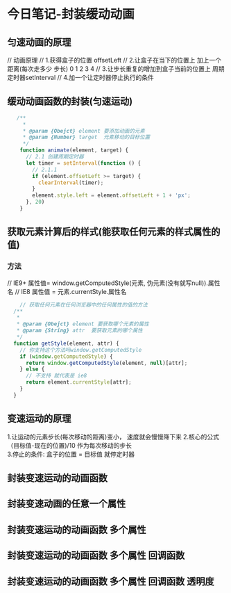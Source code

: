 # 今日笔记-封装缓动动画

## 匀速动画的原理

  // 动画原理
  // 1.获得盒子的位置 offsetLeft
  // 2.让盒子在当下的位置上 加上一个 距离(每次走多少 步长) 0 1  2 3 4
  // 3.让步长重复的增加到盒子当前的位置上  周期定时器setInterval
  // 4.加一个让定时器停止执行的条件

## 缓动动画函数的封装(匀速运动)

```js
   /**
     * 
     * @param {Obejct} element 要添加动画的元素
     * @param {Number} target  元素移动的目标位置
     */
    function animate(element, target) {
      // 2.1 创建周期定时器
      let timer = setInterval(function () {
        // 2.1.1
        if (element.offsetLeft >= target) {
          clearInterval(timer);
        }
        element.style.left = element.offsetLeft + 1 + 'px';
      }, 20)
    }

```

## 获取元素计算后的样式(能获取任何元素的样式属性的值)

### 方法

  // IE9+
  属性值= window.getComputedStyle(元素, 伪元素(没有就写null)).属性名
  // IE8
  属性值 = 元素.currentStyle.属性名

  ```js
      // 获取任何元素在任何浏览器中的任何属性的值的方法
    /**
     * 
     * @param {Obejct} element 要获取哪个元素的属性
     * @param {String} attr  要获取元素的哪个属性
     */
    function getStyle(element, attr) {
      // 你支持这个方法吗window.getComputedStyle
      if (window.getComputedStyle) {
        return window.getComputedStyle(element, null)[attr];
      } else {
        // 不支持 就代表是 ie8
        return element.currentStyle[attr];
      }
    }


  ```

## 变速运动的原理

  1.让运动的元素步长(每次移动的距离)变小， 速度就会慢慢降下来
  2.核心的公式 （目标值-现在的位置)/10  作为每次移动的步长  
  3.停止的条件:  盒子的位置 = 目标值  就停定时器

## 封装变速运动的动画函数

## 封装变速动画的任意一个属性

## 封装变速运动的动画函数 多个属性

## 封装变速运动的动画函数 多个属性  回调函数

## 封装变速运动的动画函数 多个属性  回调函数 透明度
